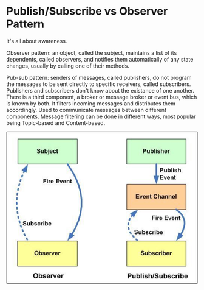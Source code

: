 # Publish/Subscribe vs Observer Pattern

It's all about awareness.

Observer pattern: an object, called the subject, maintains a list of its dependents, called observers, and notifies them automatically of any state changes, usually by calling one of their methods.

Pub-sub pattern: senders of messages, called publishers, do not program the messages to be sent directly to specific receivers, called subscribers. Publishers and subscribers don't know about the existance of one another. There is a third component, a broker or message broker or event bus, which is known by both. It filters incoming messages and distributes them accordingly. Used to communicate messages between different components. Message filtering can be done in different ways, most popular being Topic-based and Content-based.

![Pub-Sub vs Observer diagram](/assets/pubsub-vs-observer.jpeg)
